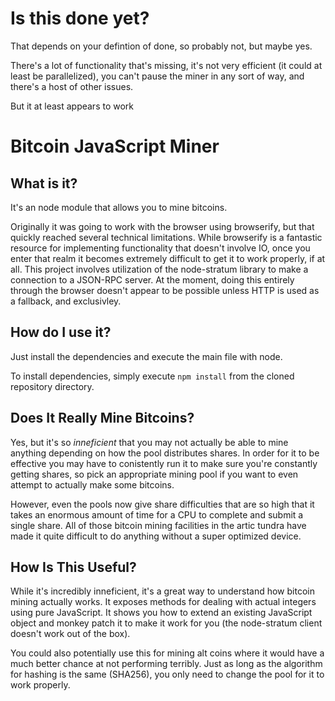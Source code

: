 # Is this done yet?
That depends on your defintion of done, so probably not, but maybe yes.

There's a lot of functionality that's missing, it's not very efficient (it could at least be parallelized), you can't pause the miner in any sort of way, and there's a host of other issues.

But it at least appears to work

Bitcoin JavaScript Miner
========================

What is it?
-----------
It's an node module that allows you to mine bitcoins.

Originally it was going to work with the browser using browserify, but that quickly reached several technical limitations. While browserify is a fantastic resource for implementing functionality that doesn't involve IO, once you enter that realm it becomes extremely difficult to get it to work properly, if at all. This project involves utilization of the node-stratum library to make a connection to a JSON-RPC server. At  the moment, doing this entirely through the browser doesn't appear to be possible unless HTTP is used as a fallback, and exclusivley.

How do I use it?
----------------
Just install the dependencies and execute the main file with node.

To install dependencies, simply execute `npm install` from the cloned repository directory.

Does It Really Mine Bitcoins?
-----------------------------

Yes, but it's so _inneficient_ that you may not actually be able to mine anything depending on how the pool distributes shares. In order for it to be effective you may have to conistently run it to make sure you're constantly getting shares, so pick an appropriate mining pool if you want to even attempt to actually make some bitcoins.

However, even the pools now give share difficulties that are so high that it takes an enormous amount of time for a CPU to complete and submit a single share. All of those bitcoin mining facilities in the artic tundra have made it quite difficult to do anything without a super optimized device.

## How Is This Useful?

While it's incredibly inneficient, it's a great way to understand how bitcoin mining actually works. It exposes methods for dealing with actual integers using pure JavaScript. It shows you how to extend an existing JavaScript object and monkey patch it to make it work for you (the node-stratum client doesn't work out of the box).

You could also potentially use this for mining alt coins where it would have a much better chance at not performing terribly. Just as long as the algorithm for hashing is the same (SHA256), you only need to change the pool for it to work properly.
